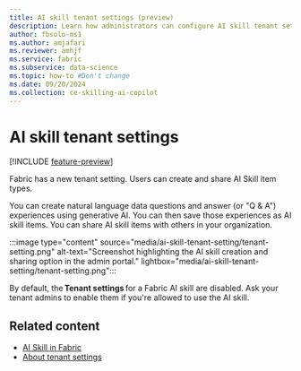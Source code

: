```yaml
---
title: AI skill tenant settings (preview)
description: Learn how administrators can configure AI skill tenant settings in Fabric.
author: fbsolo-ms1
ms.author: amjafari
ms.reviewer: amhjf
ms.service: fabric
ms.subservice: data-science
ms.topic: how-to #Don't change
ms.date: 09/20/2024
ms.collection: ce-skilling-ai-copilot
---
```


# AI skill tenant settings

[!INCLUDE [feature-preview](../includes/feature-preview-note.md)]

Fabric has a new tenant setting. Users can create and share AI Skill item types.

You can create natural language data questions and answer (or "Q & A") experiences using generative AI. You can then save those experiences as AI skill items. You can share AI skill items with others in your organization.

:::image type="content" source="media/ai-skill-tenant-setting/tenant-setting.png" alt-text="Screenshot highlighting the AI skill creation and sharing option in the admin portal." lightbox="media/ai-skill-tenant-setting/tenant-setting.png":::

By default, the **Tenant settings** for a Fabric AI skill are disabled. Ask your tenant admins to enable them if you're allowed to use the AI skill.

## Related content

- [AI Skill in Fabric](./concept-ai-skill.md)
- [About tenant settings](../admin/about-tenant-settings.md)
